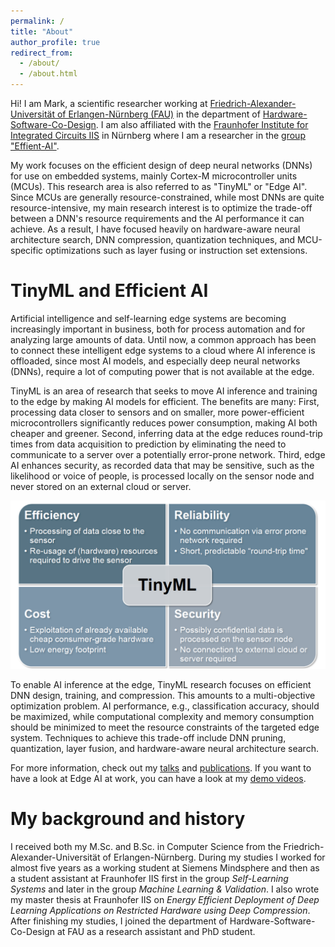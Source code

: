```yaml
---
permalink: /
title: "About"
author_profile: true
redirect_from: 
  - /about/
  - /about.html
---
```


Hi! I am Mark, a scientific researcher working at [Friedrich-Alexander-Universität of Erlangen-Nürnberg (FAU)](https://www.fau.eu/) in the department of [Hardware-Software-Co-Design](https://www.cs12.tf.fau.eu/). I am also affiliated with the [Fraunhofer Institute for Integrated Circuits IIS](https://www.iis.fraunhofer.de/) in Nürnberg where I am a researcher in the [group "Effient-AI"](https://www.iis.fraunhofer.de/de/ff/lv/dataanalytics/tinyml.html).

My work focuses on the efficient design of deep neural networks (DNNs) for use on embedded systems, mainly Cortex-M microcontroller units (MCUs). This research area is also referred to as "TinyML" or "Edge AI". Since MCUs are generally resource-constrained, while most DNNs are quite resource-intensive, my main research interest is to optimize the trade-off between a DNN's resource requirements and the AI performance it can achieve. As a result, I have focused heavily on hardware-aware neural architecture search, DNN compression, quantization techniques, and MCU-specific optimizations such as layer fusing or instruction set extensions.

TinyML and Efficient AI
===

Artificial intelligence and self-learning edge systems are becoming increasingly important in business, both for process automation and for analyzing large amounts of data. Until now, a common approach has been to connect these intelligent edge systems to a cloud where AI inference is offloaded, since most AI models, and especially deep neural networks (DNNs), require a lot of computing power that is not available at the edge.

TinyML is an area of research that seeks to move AI inference and training to the edge by making AI models for efficient. The benefits are many: First, processing data closer to sensors and on smaller, more power-efficient microcontrollers significantly reduces power consumption, making AI both cheaper and greener. Second, inferring data at the edge reduces round-trip times from data acquisition to prediction by eliminating the need to communicate to a server over a potentially error-prone network. Third, edge AI enhances security, as recorded data that may be sensitive, such as the likelihood or voice of people, is processed locally on the sensor node and never stored on an external cloud or server.

![image](../images/tinyml.png)

To enable AI inference at the edge, TinyML research focuses on efficient DNN design, training, and compression. This amounts to a multi-objective optimization problem. AI performance, e.g., classification accuracy, should be maximized, while computational complexity and memory consumption should be minimized to meet the resource constraints of the targeted edge system. Techniques to achieve this trade-off include DNN pruning, quantization, layer fusion, and hardware-aware neural architecture search.

For more information, check out my [talks](./talks.html) and [publications](./publications.html). If you want to have a look at Edge AI at work, you can have a look at my [demo videos](./portfolio.html).

My background and history
===

I received both my M.Sc. and B.Sc. in Computer Science from the Friedrich-Alexander-Universität of Erlangen-Nürnberg. During my studies I worked for almost five years as a working student at Siemens Mindsphere and then as a student assistant at Fraunhofer IIS first in the group *Self-Learning Systems* and later in the group *Machine Learning & Validation*. I also wrote my master thesis at Fraunhofer IIS on *Energy Efficient Deployment of Deep Learning Applications on Restricted Hardware using Deep Compression*. After finishing my studies, I joined the department of Hardware-Software-Co-Design at FAU as a research assistant and PhD student.  